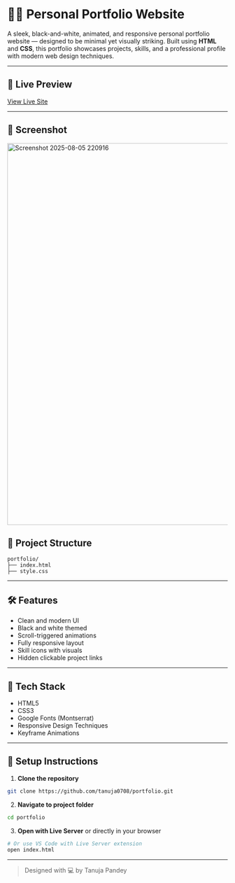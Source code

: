 # 🧑‍💻 Personal Portfolio Website

A sleek, black-and-white, animated, and responsive personal portfolio website — designed to be minimal yet visually striking. Built using **HTML** and **CSS**, this portfolio showcases projects, skills, and a professional profile with modern web design techniques.

---

## 🔗 Live Preview

[View Live Site](https://yourusername.github.io/portfolio)

---

## 📸 Screenshot

<img width="1870" height="873" alt="Screenshot 2025-08-05 220916" src="https://github.com/user-attachments/assets/c14d6828-0d21-41b6-94b0-346ffce781f1" />


## 📁 Project Structure

```
portfolio/
├── index.html
├── style.css
```

---

## 🛠️ Features

* Clean and modern UI
* Black and white themed
* Scroll-triggered animations
* Fully responsive layout
* Skill icons with visuals
* Hidden clickable project links

---

## 🧰 Tech Stack

* HTML5
* CSS3
* Google Fonts (Montserrat)
* Responsive Design Techniques
* Keyframe Animations

---

## 📌 Setup Instructions

1. **Clone the repository**

```bash
git clone https://github.com/tanuja0708/portfolio.git
```

2. **Navigate to project folder**

```bash
cd portfolio
```

3. **Open with Live Server** or directly in your browser

```bash
# Or use VS Code with Live Server extension
open index.html
```
---

> Designed with 💻 by Tanuja Pandey
